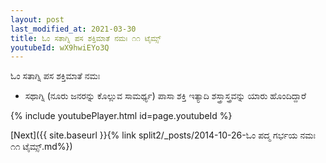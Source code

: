 ```yaml
---
layout: post
last_modified_at: 2021-03-30
title: ಓಂ ಸತಾಗ್ನಿ ಪಸ ಶಕ್ತಿಮಾತೆ ನಮಃ ೧೧ ಟೈಮ್ಸ್
youtubeId: wX9hwiEYo3Q
---
```

 
 
 ಓಂ ಸತಾಗ್ನಿ ಪಸ ಶಕ್ತಿಮಾತೆ ನಮಃ  
 
 -  ಸಥಾಗ್ನಿ (ನೂರು ಜನರನ್ನು ಕೊಲ್ಲುವ ಸಾಮರ್ಥ್ಯ) ಪಾಸಾ ಶಕ್ತಿ ಇತ್ಯಾದಿ ಶಸ್ತ್ರಾಸ್ತ್ರವನ್ನು ಯಾರು ಹೊಂದಿದ್ದಾರೆ 
 
  
 
  
 
 
 
 
 
 


{% include youtubePlayer.html id=page.youtubeId %}
 
[Next]({{ site.baseurl }}{% link  split2/_posts/2014-10-26-ಓಂ ಪದ್ಮ ಗರ್ಭಯ ನಮಃ ೧೧ ಟೈಮ್ಸ್.md%})
 
